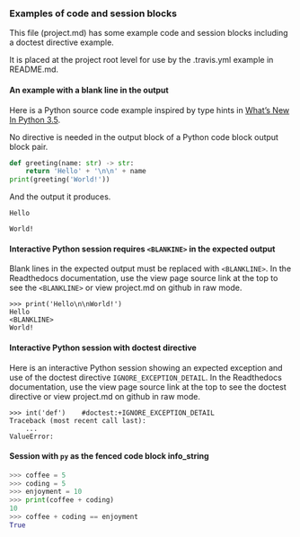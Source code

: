### Examples of code and session blocks

This file (project.md) has some example code and session blocks
including a doctest directive example.

It is placed at the project root level for use
by the .travis.yml example in README.md.


#### An example with a blank line in the output

Here is a Python source code example inspired by type hints in 
[What’s New In Python 3.5](https://docs/python.org/3/whatsnew/3.5.html#pep-484-type-hints).

No <BLANKLINE> directive is needed in the output block of a Python
code block output block pair.
 
```python
def greeting(name: str) -> str:
    return 'Hello' + '\n\n' + name
print(greeting('World!'))
```

And the output it produces.
```
Hello

World!
```

#### Interactive Python session requires `<BLANKINE>` in the expected output 

Blank lines in the expected output must be replaced with `<BLANKLINE>`.
In the Readthedocs documentation, 
use the view page source link at the top to see the `<BLANKLINE>` or
view project.md on github in raw mode.

```pycon
>>> print('Hello\n\nWorld!')
Hello
<BLANKLINE>
World!
```

#### Interactive Python session with doctest directive 

Here is an interactive Python session showing an
expected exception and use of the doctest directive
`IGNORE_EXCEPTION_DETAIL`.
In the Readthedocs documentation, 
use the view page source link at the top to see the doctest directive or
view project.md on github in raw mode.


```pycon
>>> int('def')    #doctest:+IGNORE_EXCEPTION_DETAIL   
Traceback (most recent call last):
    ...
ValueError:
```

#### Session with `py` as the fenced code block info_string

```py
>>> coffee = 5
>>> coding = 5
>>> enjoyment = 10
>>> print(coffee + coding)
10
>>> coffee + coding == enjoyment
True
```